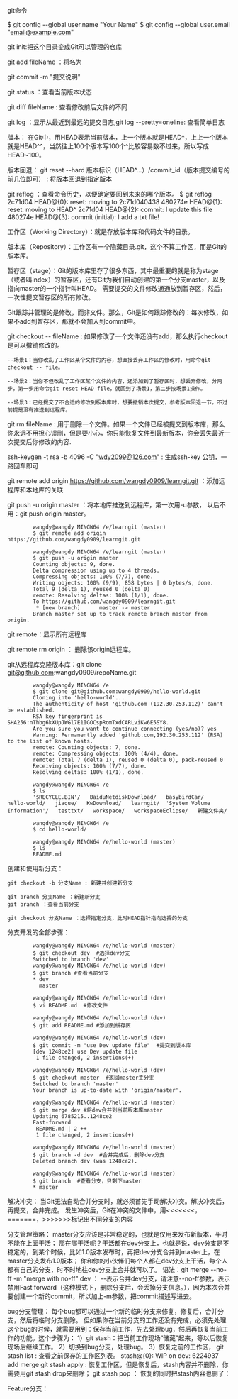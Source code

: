 git命令

$ git config --global user.name "Your Name"
$ git config --global user.email "email@example.com"

git init:把这个目录变成Git可以管理的仓库

git add fileName ：将名为

git commit -m "提交说明"

git status ：查看当前版本状态

git diff fileName : 查看修改前后文件的不同

git log ：显示从最近到最远的提交日志,git log --pretty=oneline: 查看简单日志

版本：
在Git中，用HEAD表示当前版本，上一个版本就是HEAD^，上上一个版本就是HEAD^^，当然往上100个版本写100个^比较容易数不过来，所以写成HEAD~100。

版本回退：
git reset --hard 版本标识（HEAD^...）/commit_id（版本提交编号的前几位即可） : 将版本回退到指定版本

git reflog ：查看命令历史，以便确定要回到未来的哪个版本。
$ git reflog
2c71d04 HEAD@{0}: reset: moving to 2c71d040438
480274e HEAD@{1}: reset: moving to HEAD^
2c71d04 HEAD@{2}: commit: I update this file
480274e HEAD@{3}: commit (initial): I add a txt file!


工作区（Working Directory）：就是存放版本库和代码文件的目录。

版本库（Repository）：工作区有一个隐藏目录.git，这个不算工作区，而是Git的版本库。

暂存区（stage）：Git的版本库里存了很多东西，其中最重要的就是称为stage（或者叫index）的暂存区，还有Git为我们自动创建的第一个分支master，以及指向master的一个指针叫HEAD。
								 需要提交的文件修改通通放到暂存区，然后，一次性提交暂存区的所有修改。

Git跟踪并管理的是修改，而非文件。那么，Git是如何跟踪修改的：每次修改，如果不add到暂存区，那就不会加入到commit中。

git checkout -- fileName : 如果修改了一个文件还没有add，那么执行checkout是可以撤销修改的。

	--场景1：当你改乱了工作区某个文件的内容，想直接丢弃工作区的修改时，用命令git checkout -- file。

	--场景2：当你不但改乱了工作区某个文件的内容，还添加到了暂存区时，想丢弃修改，分两步，第一步用命令git reset HEAD file，就回到了场景1，第二步按场景1操作。
	
	--场景3：已经提交了不合适的修改到版本库时，想要撤销本次提交，参考版本回退一节，不过前提是没有推送到远程库。
	
git rm fileName : 用于删除一个文件。如果一个文件已经被提交到版本库，那么你永远不用担心误删，但是要小心，你只能恢复文件到最新版本，你会丢失最近一次提交后你修改的内容.


ssh-keygen -t rsa -b 4096 -C "wdy2099@126.com" : 生成ssh-key 公钥，一路回车即可


git remote add origin https://github.com/wangdy0909/learngit.git ：添加远程库和本地库的关联

git push -u origin master ：将本地库推送到远程库，第一次用-u参数， 以后不用：git push origin master。
			
			wangdy@wangdy MINGW64 /e/learngit (master)
			$ git remote add origin https://github.com/wangdy0909/learngit.git
			
			wangdy@wangdy MINGW64 /e/learngit (master)
			$ git push -u origin master
			Counting objects: 9, done.
			Delta compression using up to 4 threads.
			Compressing objects: 100% (7/7), done.
			Writing objects: 100% (9/9), 858 bytes | 0 bytes/s, done.
			Total 9 (delta 1), reused 0 (delta 0)
			remote: Resolving deltas: 100% (1/1), done.
			To https://github.com/wangdy0909/learngit.git
			 * [new branch]      master -> master
			Branch master set up to track remote branch master from origin.


git remote：显示所有远程库

git remote rm origin ： 删除该origin远程库。

git从远程库克隆版本库：git clone git@github.com:wangdy0909/repoName.git
			
			wangdy@wangdy MINGW64 /e
			$ git clone git@github.com:wangdy0909/hello-world.git
			Cloning into 'hello-world'...
			The authenticity of host 'github.com (192.30.253.112)' can't be established.
			RSA key fingerprint is SHA256:nThbg6kXUpJWGl7E1IGOCspRomTxdCARLviKw6E5SY8.
			Are you sure you want to continue connecting (yes/no)? yes
			Warning: Permanently added 'github.com,192.30.253.112' (RSA) to the list of known hosts.
			remote: Counting objects: 7, done.
			remote: Compressing objects: 100% (4/4), done.
			remote: Total 7 (delta 1), reused 0 (delta 0), pack-reused 0
			Receiving objects: 100% (7/7), done.
			Resolving deltas: 100% (1/1), done.
			
			wangdy@wangdy MINGW64 /e
			$ ls
			'$RECYCLE.BIN'/   BaiduNetdiskDownload/   basybirdCar/   hello-world/   jiaque/   KwDownload/   learngit/  'System Volume Information'/   testtxt/   workspace/   workspaceEclipse/   新建文件夹/
			
			wangdy@wangdy MINGW64 /e
			$ cd hello-world/
			
			wangdy@wangdy MINGW64 /e/hello-world (master)
			$ ls
			README.md
			

创建和使用新分支：

	git checkout -b 分支Name : 新建并创建新分支
	
	git branch 分支Name ：新建新分支
	git branch ：查看当前分支
	
	git checkout 分支Name ：选择指定分支，此时HEAD指针指向选择的分支
	
分支开发的全部步骤：

			
			wangdy@wangdy MINGW64 /e/hello-world (master)
			$ git checkout dev  #选择dev分支
			Switched to branch 'dev'
			wangdy@wangdy MINGW64 /e/hello-world (dev)
			$ git branch #查看当前分支
			* dev
			  master
			
			wangdy@wangdy MINGW64 /e/hello-world (dev)
			$ vi README.md  #修改文件
			
			wangdy@wangdy MINGW64 /e/hello-world (dev)
			$ git add README.md #添加到缓存区
			
			wangdy@wangdy MINGW64 /e/hello-world (dev)
			$ git commit -m "use Dev update file"  #提交到版本库
			[dev 1248ce2] use Dev update file
			 1 file changed, 2 insertions(+)
			
			wangdy@wangdy MINGW64 /e/hello-world (dev)
			$ git checkout master  #返回master主分支
			Switched to branch 'master'
			Your branch is up-to-date with 'origin/master'.
			
			wangdy@wangdy MINGW64 /e/hello-world (master)
			$ git merge dev #将dev合并到当前版本库master
			Updating 6785215..1248ce2
			Fast-forward
			 README.md | 2 ++
			 1 file changed, 2 insertions(+)
			
			wangdy@wangdy MINGW64 /e/hello-world (master)
			$ git branch -d dev  #合并完成后，删除dev分支
			Deleted branch dev (was 1248ce2).
			
			wangdy@wangdy MINGW64 /e/hello-world (master)
			$ git branch  #查看分支，只剩下master
			* master

解决冲突：
	当Git无法自动合并分支时，就必须首先手动解决冲突。解决冲突后，再提交，合并完成。
	发生冲突后，Git在冲突的文件中，用<<<<<<<，=======，>>>>>>>标记出不同分支的内容
	
分支管理策略：
	master分支应该是非常稳定的，也就是仅用来发布新版本，平时不能在上面干活；
	那在哪干活呢？干活都在dev分支上，也就是说，dev分支是不稳定的，到某个时候，比如1.0版本发布时，再把dev分支合并到master上，在master分支发布1.0版本；
	你和你的小伙伴们每个人都在dev分支上干活，每个人都有自己的分支，时不时地往dev分支上合并就可以了。
	语法：git merge --no-ff -m "merge with no-ff" dev ：
	--表示合并dev分支，请注意--no-ff参数，表示禁用Fast forward（这种模式下，删除分支后，会丢掉分支信息。），因为本次合并要创建一个新的commit，所以加上-m参数，把commit描述写进去。


bug分支管理：
	每个bug都可以通过一个新的临时分支来修复，修复后，合并分支，然后将临时分支删除。
	但如果你在当前分支的工作还没有完成，必须先处理这个bug的时候，就需要用到：保存当前工作，先去处理bug，然后再恢复当前工作的功能。这个步骤为：
	1）git stash：把当前工作现场“储藏”起来，等以后恢复现场后继续工作。
	2）切换到bug分支，处理bug。
	3）恢复之前的工作区，
		git stash list : 查看之前保存的工作区列表。
		stash@{0}: WIP on dev: 6224937 add merge
		git stash apply : 恢复工作区，但是恢复后，stash内容并不删除，你需要用git stash drop来删除；
		git stash pop ： 恢复的同时把stash内容也删了：

Feature分支：



	

